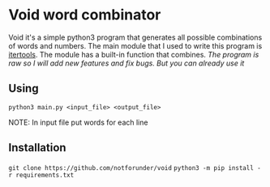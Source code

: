 # Void word combinator
Void it's a simple python3 program that generates all possible combinations of words and numbers. 
The main module that I used to write this program is [itertools](https://docs.python.org/3.9/library/itertools.html). The module has a built-in function that combines. _The program is raw so I will add new features and fix bugs. But you can already use it_

## Using
```python3 main.py <input_file> <output_file>```

NOTE: In input file put words for each line

## Installation
```git clone https://github.com/notforunder/void```
```python3 -m pip install -r requirements.txt```
